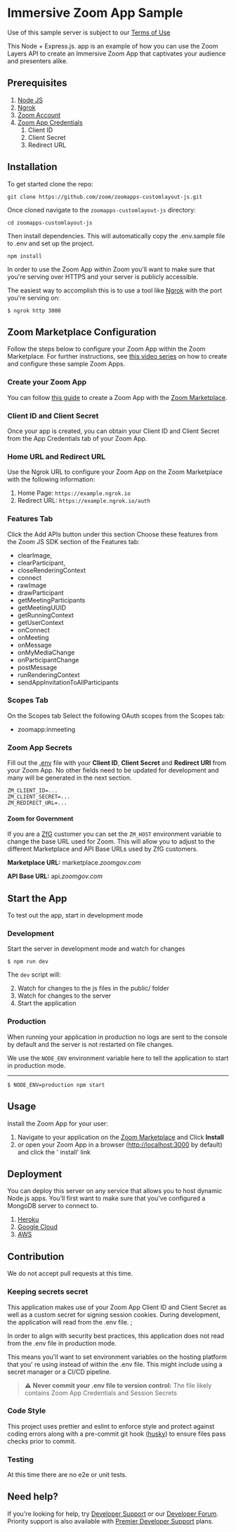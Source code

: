 # Immersive Zoom App Sample

Use of this sample server is subject to our [Terms of Use](https://zoom.us/docs/en-us/zoom_api_license_and_tou.html)

This Node + Express.js. app is an example of how you can use the Zoom Layers API to create an Immersive Zoom App that
captivates your audience and presenters alike.

## Prerequisites
1. [Node JS](https://nodejs.org/en/)
2. [Ngrok](https://ngrok.com)
3. [Zoom Account](https://support.zoom.us/hc/en-us/articles/207278726-Plan-Types-)
4. [Zoom App Credentials](#zoom-marketplace-configuration)
    1. Client ID
    2. Client Secret
    3. Redirect URL
    
## Installation

To get started clone the repo:

```shell
git clone https://github.com/zoom/zoomapps-customlayout-js.git
```

Once cloned navigate to the `zoomapps-customlayout-js` directory:

```
cd zoomapps-customlayout-js
```

Then install dependencies. This will automatically copy the .env.sample file to .env and set up the project.

```shell
npm install
```

In order to use the Zoom App within Zoom you'll want to make sure that you're serving over HTTPS and your server is
publicly accessible.

The easiest way to accomplish this is to use a tool like [Ngrok](https://ngrok.com) with the port you're serving on:

```shell
$ ngrok http 3000
```

## Zoom Marketplace Configuration
Follow the steps below to configure your Zoom App within the Zoom Marketplace. For further instructions,
see [this video series]() on how to create and configure these sample Zoom Apps.

### Create your Zoom App
You can follow [this guide](https://marketplace.zoom.us/docs/beta-docs/zoom-apps/createazoomapp) to create a Zoom App
with the [Zoom Marketplace](https://marketplace.zoom.us/).

### Client ID and Client Secret
Once your app is created, you can obtain your Client ID and Client Secret from the App Credentials tab of your Zoom App.

### Home URL and Redirect URL
Use the Ngrok URL to configure your Zoom App on the Zoom Marketplace with the following information:

1. Home Page: `https://example.ngrok.io`
2. Redirect URL: `https://example.ngrok.io/auth`

### Features Tab
Click the Add APIs button under this section Choose these features from the Zoom JS SDK section of the Features tab:

- clearImage,
- clearParticipant,
- closeRenderingContext
- connect
- rawImage
- drawParticipant
- getMeetingParticipants
- getMeetingUUID
- getRunningContext
- getUserContext
- onConnect
- onMeeting
- onMessage
- onMyMediaChange
- onParticipantChange
- postMessage
- runRenderingContext
- sendAppInvitationToAllParticipants

### Scopes Tab
On the Scopes tab Select the following OAuth scopes from the Scopes tab:

- zoomapp:inmeeting

### Zoom App Secrets
Fill out the [.env](.env) file with your **Client ID**, **Client Secret** and **Redirect URI** from your Zoom
App. No other fields need to be updated for development and many will be generated in the next section.

```dotenv
ZM_CLIENT_ID=...
ZM_CLIENT_SECRET=...
ZM_REDIRECT_URL=...
```

#### Zoom for Government
If you are a [ZfG](https://www.zoomgov.com/) customer you can set the `ZM_HOST` environment variable to change the base URL used for
Zoom. This will allow you to adjust to the different Marketplace and API Base URLs used by ZfG customers.

**Marketplace URL:** marketplace.*zoomgov.com*

**API Base URL:** api.*zoomgov.com*

## Start the App
To test out the app, start in development mode

### Development
Start the server in development mode and watch for changes

```shell
$ npm run dev
```

The `dev` script will:

2. Watch for changes to the js files in the public/ folder
3. Watch for changes to the server
4. Start the application

### Production
When running your application in production no logs are sent to the console by default and the server is not restarted
on file changes.

We use the `NODE_ENV` environment variable here to tell the application to start in production mode.

****

```shell
$ NODE_ENV=production npm start
````

## Usage
Install the Zoom App for your user:

1. Navigate to your application on the [Zoom Marketplace](https://marketplace.zoom.us) and Click **Install**
2. or open your Zoom App in a browser ([http://localhost:3000](http://localhost:3000) by default) and click the '
   install' link

## Deployment
You can deploy this server on any service that allows you to host dynamic Node.js apps. You'll first want to make sure
that you've configured a MongoDB server to connect to.

1. [Heroku](https://devcenter.heroku.com/articles/deploying-nodejs)
2. [Google Cloud](https://cloud.google.com/run/docs/quickstarts/build-and-deploy/nodejs)
3. [AWS](https://aws.amazon.com/getting-started/hands-on/deploy-nodejs-web-app/)

## Contribution
We do not accept pull requests at this time.

### Keeping secrets secret
This application makes use of your Zoom App Client ID and Client Secret as well as a custom secret for signing session
cookies. During development, the application will read from the .env file. ;

In order to align with security best practices, this application does not read from the .env file in production mode.

This means you'll want to set environment variables on the hosting platform that you'
re using instead of within the .env file. This might include using a secret manager or a CI/CD pipeline.

> :warning: **Never commit your .env file to version control:** The file likely contains Zoom App Credentials and Session Secrets

### Code Style
This project uses prettier and eslint to enforce style and protect against coding errors along with a pre-commit git
hook ([husky](https://typicode.github.io/husky/#/)) to ensure files pass checks prior to commit.

### Testing
At this time there are no e2e or unit tests.

## Need help?
If you're looking for help, try [Developer Support](https://devsupport.zoom.us) or
our [Developer Forum](https://devforum.zoom.us). Priority support is also available
with [Premier Developer Support](https://zoom.us/docs/en-us/developer-support-plans.html) plans.
